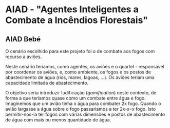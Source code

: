 # AIAD - "Agentes Inteligentes a Combate a Incêndios Florestais"
## AIAD Bebé

O cenário escolhido para este projeto foi o de combate aos fogos com recurso a aviões.

Neste cenário teríamos, como agentes, os aviões e o quartel - responsável por coordenar os aviões, e, como ambiente, os fogos e os postos de abastecimento de água (rios, mares, lagoas, ...). Os aviões teriam uma capacidade limitada de abastecimento.

O objetivo seria introduzir ludificação (*gamification*) neste contexto, de forma a que teríamos quase como um combate entre água e fogo. Imaginemos que um avião tinha x água para combater 2x fogo. Quando o avião largasse a água sobre o fogo passaríamos a ter 2x-x=x fogo. Isto permitir-nos-ia ter fogos com várias dimensões e postos de abastecimento de água com mais ou menos quantidade de água.
